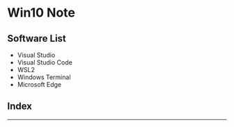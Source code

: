 # Win10 Note

## Software List
* Visual Studio
* Visual Studio Code
* WSL2
* Windows Terminal
* Microsoft Edge

## Index


***